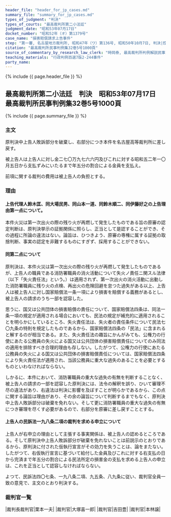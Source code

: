 ```yaml
---
header_file: "header_for_jp_cases.md"
summary_file: "summary_for_jp_cases.md"
types_of_judgment: "判決"
types_of_courts: "最高裁判所第二小法廷"
judgment_date: "昭和53年07月17日"
docket_number: "昭和52年（オ）第1379号"
case_name: "損害賠償請求上告事件"
step: "第一審, 名古屋地方裁判所, 昭和47年（ワ）第136号, 昭和50年10月7日, 判決|控訴審, 名古屋高等裁判所, 昭和50年（ネ）第518号, 昭和52年9月28日, 判決|差戻控訴審, 名古屋高等裁判所, 昭和53年（ネ）第427号, 昭和55年7月17日, 判決"
citation: "最高裁判所民事判例集32巻5号1000頁"
source_of_commentary_by_research_law_clerk: "時岡泰, 最高裁判所判例解説民事篇昭和53年度367頁"
teaching_materials: "行政判例百選7版2-244事件"
party_name:
---
```


{% include {{ page.header_file }}  %}

## 最高裁判所第二小法廷　判決　昭和53年07月17日　最高裁判所民事判例集32巻5号1000頁

{% include {{ page.summary_file }}  %}






### 主文



原判決中上告人敗訴部分を破棄し、右部分につき本件を名古屋高等裁判所に差し戻す。

被上告人は上告人に対し金二七〇万九七六六円及びこれに対する昭和五二年一〇月五日から支払ずみにいたるまで年五分の割合による金員を支払え。

前項に関する裁判の費用は被上告人の負担とする。





### 理由



#### 上告代理人鈴木匡、同大場民男、同山本一道、同鈴木順二、同伊藤好之の上告理由第一点について。

本件火災は第一次出火の際の残り火が再燃して発生したものである旨の原審の認定判断は、原判決挙示の証拠関係に照らし、正当として是認することができ、その過程に所論の違法はない。論旨は、ひつきよう、原審の専権に属する証拠の取捨判断、事実の認定を非難するものにすぎず、採用することができない。

#### 同第二点について

原判決は、本件火災は第一次出火の際の残り火が再燃して発生したものであるが、上告人の職員である消防署職員の消火活動について失火ノ責任ニ関スル法律（以下「失火責任法」という。）は適用されず、第一次出火の消火活動に出動した消防署職員に残り火の点検、再出火の危険回避を怠つた過失がある以上、上告人は被上告人に対し国家賠償法一条一項により損害を賠償する義務があるとし、被上告人の請求のうち一部を認容した。

思うに、国又は公共団体の損害賠償の責任について、国家賠償法四条は、同法一条一項の規定が適用される場合においても、民法の規定が補充的に適用されることを明らかにしているところ、失火責任法は、失火者の責任条件について民法七〇九条の特則を規定したものであるから、国家賠償法四条の「民法」に含まれると解するのが相当である。また、失火責任法の趣旨にかんがみても、公権力の行使にあたる公務員の失火による国又は公共団体の損害賠償責任についてのみ同法の適用を排除すべき合理的理由も存しない。したがつて、公権力の行使にあたる公務員の失火による国又は公共団体の損害賠償責任については、国家賠償法四条により失火責任法が適用され、当該公務員に重大な過失のあることを必要とするものといわなければならない。

しかるに、本件において、消防署職員の重大な過失の有無を判断することなく、被上告人の請求の一部を認容した原判決には、法令の解釈を誤り、ひいて審理不尽の違法があり、右違法は判決に影響を及ぼすことが明らかであるから、この点に関する論旨は理由があり、その余の論旨について判断するまでもなく、原判決中上告人敗訴部分は破棄を免れない。そして更に消防署職員の重大な過失の有無につき審理を尽くす必要があるので、右部分を原審に差し戻すこととする。

#### 上告人の民訴法一九八条二項の裁判を求める申立について

上告人が右申立の理由として主張する事実関係は、被上告人の認めるところである。そして原判決中上告人敗訴部分が破棄を免れないことは前説示のとおりであるから、原判決に付された仮執行宣言がその効力を失うことは、論をまたない。したがつて、右仮執行宣言に基づいて給付した金員及びこれに対する右支払の日から完済まで年五分の割合による民法所定の損害金の支払を求める上告人の申立は、これを正当として認容しなければならない。

よつて、民訴法四〇七条、一九八条二項、九五条、八九条に従い、裁判官全員一致の意見で、主文のとおり判決する。

### 裁判官一覧

|裁判長裁判官|栗本一夫|
|裁判官|大塚喜一郎|
|裁判官|吉田豊|
|裁判官|本林譲|



